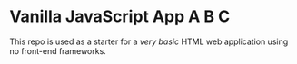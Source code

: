 # Vanilla JavaScript App A B C

This repo is used as a starter for a _very basic_ HTML web application using no front-end frameworks.